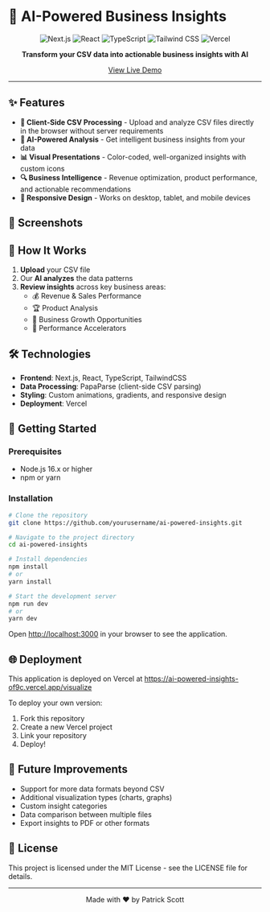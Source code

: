 # 🚀 AI-Powered Business Insights

<p align="center">
  <img src="https://img.shields.io/badge/Next.js-13.4+-000000?style=for-the-badge&logo=next.js&logoColor=white" alt="Next.js" />
  <img src="https://img.shields.io/badge/React-18.0+-61DAFB?style=for-the-badge&logo=react&logoColor=black" alt="React" />
  <img src="https://img.shields.io/badge/TypeScript-5.0+-3178C6?style=for-the-badge&logo=typescript&logoColor=white" alt="TypeScript" />
  <img src="https://img.shields.io/badge/TailwindCSS-3.0+-38B2AC?style=for-the-badge&logo=tailwind-css&logoColor=white" alt="Tailwind CSS" />
  <img src="https://img.shields.io/badge/Vercel-Deployed-000000?style=for-the-badge&logo=vercel&logoColor=white" alt="Vercel" />
</p>

<p align="center">
  <b>Transform your CSV data into actionable business insights with AI</b>
</p>

<div align="center">
  <a href="https://ai-powered-business-insights.vercel.app">View Live Demo</a>
</div>

---

## ✨ Features

- **💼 Client-Side CSV Processing** - Upload and analyze CSV files directly in the browser without server requirements
- **🤖 AI-Powered Analysis** - Get intelligent business insights from your data
- **📊 Visual Presentations** - Color-coded, well-organized insights with custom icons
- **🔍 Business Intelligence** - Revenue optimization, product performance, and actionable recommendations
- **📱 Responsive Design** - Works on desktop, tablet, and mobile devices

## 📸 Screenshots

## 🧠 How It Works

1. **Upload** your CSV file
2. Our **AI analyzes** the data patterns
3. **Review insights** across key business areas:
   - 💰 Revenue & Sales Performance
   - 🏆 Product Analysis
   - 💼 Business Growth Opportunities
   - 🚀 Performance Accelerators

## 🛠️ Technologies

- **Frontend**: Next.js, React, TypeScript, TailwindCSS
- **Data Processing**: PapaParse (client-side CSV parsing)
- **Styling**: Custom animations, gradients, and responsive design
- **Deployment**: Vercel

## 🚀 Getting Started

### Prerequisites

- Node.js 16.x or higher
- npm or yarn

### Installation

```bash
# Clone the repository
git clone https://github.com/yourusername/ai-powered-insights.git

# Navigate to the project directory
cd ai-powered-insights

# Install dependencies
npm install
# or
yarn install

# Start the development server
npm run dev
# or
yarn dev
```

Open [http://localhost:3000](http://localhost:3000) in your browser to see the application.

## 🌐 Deployment

This application is deployed on Vercel at https://ai-powered-insights-of9c.vercel.app/visualize

To deploy your own version:

1. Fork this repository
2. Create a new Vercel project
3. Link your repository
4. Deploy!

## 💭 Future Improvements

- Support for more data formats beyond CSV
- Additional visualization types (charts, graphs)
- Custom insight categories
- Data comparison between multiple files
- Export insights to PDF or other formats

## 📜 License

This project is licensed under the MIT License - see the LICENSE file for details.

---

<p align="center">
  Made with ❤️ by Patrick Scott
</p> 
